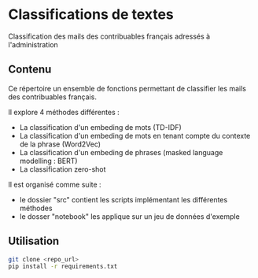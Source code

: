 # Classifications de textes

Classification des mails des contribuables français adressés à l'administration

## Contenu

Ce répertoire un ensemble de fonctions permettant de classifier les mails des contribuables français.

Il explore 4 méthodes différentes :
- La classification d'un embeding de mots (TD-IDF)
- La classification d'un embeding de mots en tenant compte du contexte de la phrase (Word2Vec)
- La classification d'un embeding de phrases (masked language modelling : BERT)
- La classification zero-shot

Il est organisé comme suite :
- le dossier "src" contient les scripts implémentant les différentes méthodes
- le dosser "notebook" les applique sur un jeu de données d'exemple 

## Utilisation

```bash
git clone <repo_url>
pip install -r requirements.txt
```
